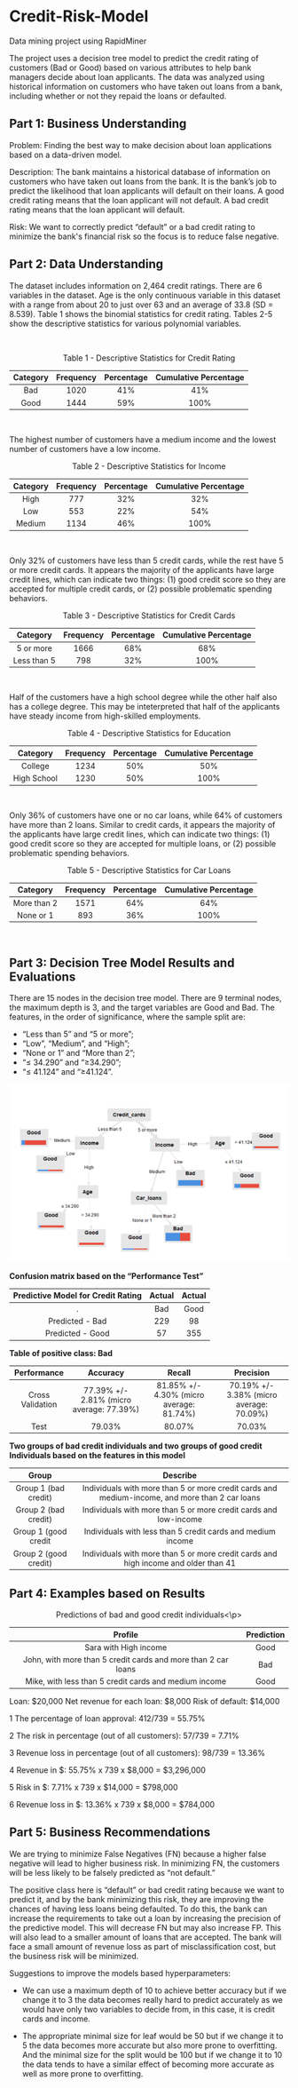 # Credit-Risk-Model
Data mining project using RapidMiner

The project uses a decision tree model to predict the credit rating of customers (Bad or Good) based on various attributes to help bank managers decide about loan applicants. The data was analyzed using historical information on customers who have taken out loans from a bank, including whether or not they repaid the loans or defaulted. 

## Part 1: Business Understanding
Problem: Finding the best way to make decision about loan applications based on a data-driven model.

Description: The bank maintains a historical database of information on customers who have taken out loans from the bank. It is the bank’s job to predict the likelihood that loan applicants will default on their loans. A good credit rating means that the loan applicant will not default. A bad credit rating means that the loan applicant will default. 

Risk: We want to correctly predict “default” or a bad credit rating to  minimize the bank's financial risk so the focus is to reduce false negative.

## Part 2: Data Understanding

The dataset includes information on 2,464 credit ratings. There are 6 variables in the dataset. Age is the only continuous variable in this dataset with a range from about 20 to just over 63 and an average of 33.8 (SD = 8.539). Table 1 shows the binomial statistics for credit rating. Tables 2-5 show the descriptive statistics for various polynomial variables.

<br>

<p align="center">Table 1 - Descriptive Statistics for Credit Rating</p>

Category	| Frequency	| Percentage	| Cumulative Percentage
| :---: | :---: | :---: | :---: |
Bad	| 1020	| 41%	| 41%
Good	| 1444	| 59%	| 100%

<br>

The highest number of customers have a medium income and the lowest number of customers have a low income.

<p align="center">Table 2 - Descriptive Statistics for Income</p>

Category	| Frequency	| Percentage	| Cumulative Percentage
| :---: | :---: | :---: | :---: |
High	| 777	| 32%	| 32%
Low	| 553	| 22%	| 54%
Medium	| 1134	| 46%	| 100%

<br>

Only 32% of customers have less than 5 credit cards, while the rest have 5 or more credit cards. It appears the majority of the applicants have large credit lines, which can indicate two things:
(1) good credit score so they are accepted for multiple credit cards, or
(2) possible problematic spending behaviors.

<p align="center">Table 3 - Descriptive Statistics for Credit Cards</p>

Category	| Frequency	| Percentage	| Cumulative Percentage
| :---: | :---: | :---: | :---: |
5 or more	| 1666	| 68%	| 68%
Less than 5	| 798	| 32%	| 100%

<br>

Half of the customers have a high school degree while the other half also has a college degree. This may be inteterpreted that half of the applicants have steady income from high-skilled employments.

<p align="center">Table 4 - Descriptive Statistics for Education</p>

Category	| Frequency	| Percentage	| Cumulative Percentage
| :---: | :---: | :---: | :---: |
College	| 1234	| 50%	| 50%
High School	| 1230	| 50%	| 100%

<br>

Only 36% of customers have one or no car loans, while 64% of customers have more than 2 loans. Similar to credit cards, it appears the majority of the applicants have large credit lines, which can indicate two things:
(1) good credit score so they are accepted for multiple loans, or
(2) possible problematic spending behaviors.

<p align="center">Table 5 - Descriptive Statistics for Car Loans</p>

Category	| Frequency	| Percentage	| Cumulative Percentage
| :---: | :---: | :---: | :---: |
More than 2	| 1571	| 64%	| 64%
None or 1	| 893	| 36%	| 100%

<br>

## Part 3: Decision Tree Model Results and Evaluations

There are 15 nodes in the decision tree model. There are 9 terminal nodes, the maximum depth is 3, and the target variables are Good and Bad. The features, in the order of significance, where the sample split are: 

* “Less than 5” and “5 or more”; 
* “Low”, “Medium”, and “High”; 
* “None or 1” and “More than 2”; 
* “≤ 34.290” and “≥34.290”; 
* “≤ 41.124” and “≥41.124”.

<img src="images/Loan Decision Tree.png"/>

**Confusion matrix based on the “Performance Test”**

Predictive Model for Credit Rating	| Actual | Actual 
| :---: | :---: | :---: |
.	| Bad	| Good
Predicted - Bad	| 229	| 98
Predicted - Good	| 57	| 355


**Table of positive class: Bad**

Performance	| Accuracy	| Recall	| Precision
| :---: | :---: | :---: | :---: |
Cross Validation	| 77.39% +/- 2.81% (micro average: 77.39%)	| 81.85% +/- 4.30% (micro average: 81.74%)	| 70.19% +/- 3.38% (micro average: 70.09%) 
Test	| 79.03%	| 80.07%	| 70.03%


**Two groups of bad credit individuals and two groups of good credit Individuals based on the features in this model**

Group	| Describe
| :---: | :---: |
Group 1 (bad credit)	| Individuals with more than 5 or more credit cards and medium-income, and more than 2 car loans
Group 2 (bad credit)	| Individuals with more than 5 or more credit cards and low-income
Group 1 (good credit	| 	Individuals with less than 5 credit cards and medium income
Group 2 (good credit)	| Individuals with more than 5 or more credit cards and high income and older than 41



## Part 4: Examples based on Results

<p align="center">Predictions of bad and good credit individuals<\p>

Profile	| Prediction
| :---: | :---: |
Sara with High income	| Good
John, with more than 5 credit cards and more than 2 car loans	| Bad
Mike, with less than 5 credit cards and medium income	| Good

Loan: $20,000
Net revenue for each loan: $8,000
Risk of default: $14,000

1 The percentage of loan approval:	412/739 = 55.75%

2 The risk in percentage (out of all customers):	57/739 = 7.71%

3 Revenue loss in percentage (out of all customers):	98/739 = 13.36%

4 Revenue in $:	55.75% x 739 x $8,000 = $3,296,000

5 Risk in $:	7.71% x 739 x $14,000 = $798,000

6 Revenue loss in $:	13.36% x 739 x $8,000 = $784,000


## Part 5: Business Recommendations

We are trying to minimize False Negatives (FN) because a higher false negative will lead to higher business risk. In minimizing FN, the customers will be less likely to be falsely predicted as “not default.” 

The positive class here is “default” or bad credit rating because we want to predict it, and by the bank minimizing this risk, they are improving the chances of having less loans being defaulted. To do this, the bank can increase the requirements to take out a loan by increasing the precision of the predictive model. This will decrease FN but may also increase FP. This will also lead to a smaller amount of loans that are accepted. The bank will face a small amount of revenue loss as part of misclassification cost, but the business risk will be minimized.

Suggestions to improve the models based hyperparameters:

* We can use a maximum depth of 10 to achieve better accuracy but if we change it to 3 the data becomes really hard to predict accurately as we would have only two variables to decide from, in this case, it is credit cards and income. 

* The appropriate minimal size for leaf would be 50 but if we change it to 5 the data becomes more accurate but also more prone to overfitting. And the minimal size for the split would be 100 but if we change it to 10 the data tends to have a similar effect of becoming more accurate as well as more prone to overfitting.

